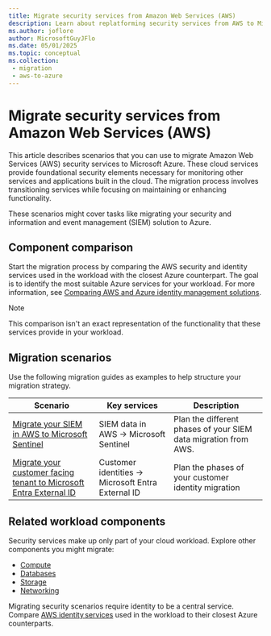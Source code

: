 ```yaml
---
title: Migrate security services from Amazon Web Services (AWS)
description: Learn about replatforming security services from AWS to Microsoft Cloud to support the security requirements of the workload. Discover key similarities and differences between AWS and Microsoft.
ms.author: joflore
author: MicrosoftGuyJFlo
ms.date: 05/01/2025
ms.topic: conceptual
ms.collection:
 - migration
 - aws-to-azure
---
```

# Migrate security services from Amazon Web Services (AWS)

This article describes scenarios that you can use to migrate Amazon Web Services (AWS) security services to Microsoft Azure. These cloud services provide foundational security elements necessary for monitoring other services and applications built in the cloud. The migration process involves transitioning services while focusing on maintaining or enhancing functionality.

These scenarios might cover tasks like migrating your security and information and event management (SIEM) solution to Azure.

## Component comparison

Start the migration process by comparing the AWS security and identity services used in the workload with the closest Azure counterpart. The goal is to identify the most suitable Azure services for your workload. For more information, see [Comparing AWS and Azure identity management solutions](/azure/architecture/aws-professional/security-identity).

> [!NOTE]
> This comparison isn't an exact representation of the functionality that these services provide in your workload.

## Migration scenarios

Use the following migration guides as examples to help structure your migration strategy.

| Scenario | Key services | Description |
|--|--|--|
| [Migrate your SIEM in AWS to Microsoft Sentinel](/azure/sentinel/migration) |  SIEM data in AWS -> Microsoft Sentinel | Plan the different phases of your SIEM data migration from AWS. |
| [Migrate your customer facing tenant to Microsoft Entra External ID](/entra/external-id/customers/how-to-migrate-users) | Customer identities -> Microsoft Entra External ID | Plan the phases of your customer identity migration |

## Related workload components

Security services make up only part of your cloud workload. Explore other components you might migrate:

- [Compute](migrate-compute-from-aws.md)
- [Databases](migrate-databases-from-aws.md)
- [Storage](migrate-storage-from-aws.md)
- [Networking](migrate-networking-from-aws.md)

Migrating security scenarios require identity to be a central service. Compare [AWS identity services](/azure/architecture/aws-professional/security-identity) used in the workload to their closest Azure counterparts.
